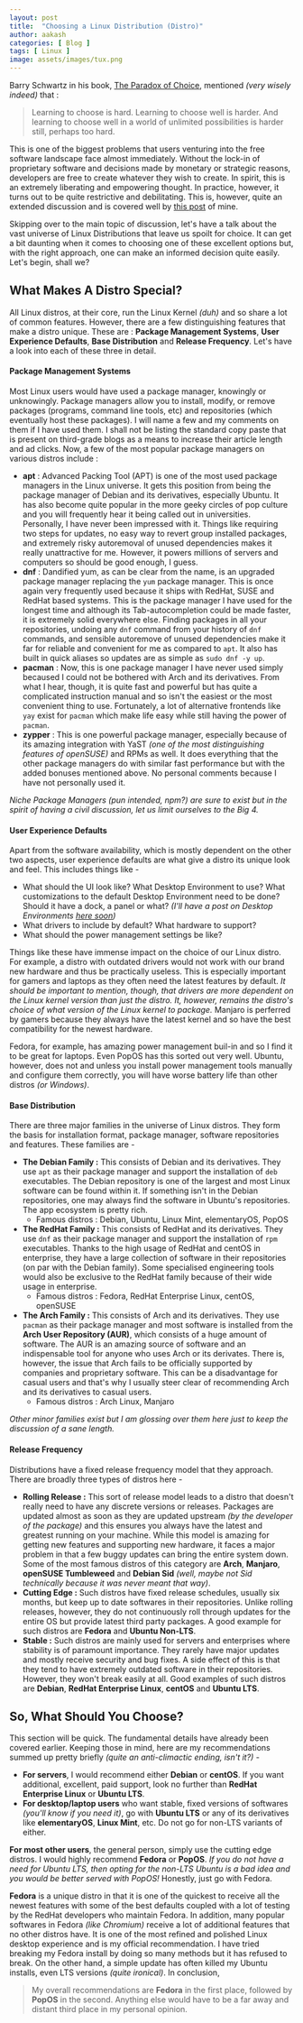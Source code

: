 ```yaml
---
layout: post
title:  "Choosing a Linux Distribution (Distro)"
author: aakash
categories: [ Blog ]
tags: [ Linux ]
image: assets/images/tux.png
---
```


Barry Schwartz in his book, [The Paradox of Choice](https://amzn.to/33uNZcT), mentioned *(very wisely indeed)* that : 
> Learning to choose is hard. Learning to choose well is harder. And learning to choose well in a world of unlimited possibilities is harder still, perhaps too hard.

This is one of the biggest problems that users venturing into the free software landscape face almost immediately. Without the lock-in of proprietary software and decisions made by monetary or strategic reasons, developers are free to create whatever they wish to create. In spirit, this is an extremely liberating and empowering thought. In practice, however, it turns out to be quite restrictive and debilitating. This is, however, quite an extended discussion and is covered well by [this post](../confusion-by-choice) of mine. 

Skipping over to the main topic of discussion, let's have a talk about the vast universe of Linux Distributions that leave us spoilt for choice. It can get a bit daunting when it comes to choosing one of these excellent options but, with the right approach, one can make an informed decision quite easily. Let's begin, shall we?

## What Makes A Distro Special?
All Linux distros, at their core, run the Linux Kernel *(duh)* and so share a lot of common features. However, there are a few distinguishing features that make a distro unique. These are : **Package Management Systems**, **User Experience Defaults**, **Base Distribution** and **Release Frequency**. Let's have a look into each of these three in detail. 

#### Package Management Systems
Most Linux users would have used a package manager, knowingly or unknowingly. Package managers allow you to install, modify, or remove packages (programs, command line tools, etc) and repositories (which eventually host these packages). I will name a few and my comments on them if I have used them. I shall not be listing the standard copy paste that is present on third-grade blogs as a means to increase their article length and ad clicks. Now, a few of the most popular package managers on various distros include :
* **apt** : Advanced Packing Tool (APT) is one of the most used package managers in the Linux universe. It gets this position from being the package manager of Debian and its derivatives, especially Ubuntu. It has also become quite popular in the more geeky circles of pop culture and you will frequently hear it being called out in universities. Personally, I have never been impressed with it. Things like requiring two steps for updates, no easy way to revert group installed packages, and extremely risky autoremoval of unused dependencies makes it really unattractive for me. However, it powers millions of servers and computers so should be good enough, I guess.
* **dnf** : Dandified yum, as can be clear from the name, is an upgraded package manager replacing the ```yum``` package manager. This is once again very frequently used because it ships with RedHat, SUSE and RedHat based systems. This is the package manager I have used for the longest time and although its Tab-autocompletion could be made faster, it is extremely solid everywhere else. Finding packages in all your repositories, undoing any ```dnf``` command from your history of ```dnf``` commands, and sensible autoremove of unused dependencies make it far for reliable and convenient for me as compared to ```apt```. It also has built in quick aliases so updates are as simple as ```sudo dnf -y up```.
* **pacman** : Now, this is one package manager I have never used simply becaused I could not be bothered with Arch and its derivatives. From what I hear, though, it is quite fast and powerful but has quite a complicated instruction manual and so isn't the easiest or the most convenient thing to use. Fortunately, a lot of alternative frontends like ```yay``` exist for ```pacman``` which make life easy while still having the power of ```pacman```.  
* **zypper** : This is one powerful package manager, especially because of its amazing integration with YaST *(one of the most distinguishing features of openSUSE)* and RPMs as well. It does everything that the other package managers do with similar fast performance but with the added bonuses mentioned above. No personal comments because I have not personally used it. 

*Niche Package Managers (pun intended, npm?) are sure to exist but in the spirit of having a civil discussion, let us limit ourselves to the Big 4.*

#### User Experience Defaults
Apart from the software availability, which is mostly dependent on the other two aspects, user experience defaults are what give a distro its unique look and feel. This includes things like -
* What should the UI look like? What Desktop Environment to use? What customizations to the default Desktop Environment need to be done? Should it have a dock, a panel or what? *(I'll have a post on Desktop Environments [here soon]())*
* What drivers to include by default? What hardware to support?
* What should the power management settings be like? 

Things like these have immense impact on the choice of our Linux distro. For example, a distro with outdated drivers would not work with our brand new hardware and thus be practically useless. This is especially important for gamers and laptops as they often need the latest features by default. *It should be important to mention, though, that drivers are more dependent on the Linux kernel version than just the distro. It, however, remains the distro's choice of what version of the Linux kernel to package.* Manjaro is perferred by gamers because they always have the latest kernel and so have the best compatibility for the newest hardware. 

Fedora, for example, has amazing power management buil-in and so I find it to be great for laptops. Even PopOS has this sorted out very well. Ubuntu, however, does not and unless you install power management tools manually and configure them correctly, you will have worse battery life than other distros *(or Windows)*. 

#### Base Distribution
There are three major families in the universe of Linux distros. They form the basis for installation format, package manager, software repositories and features. These families are - 
* **The Debian Family :** This consists of Debian and its derivatives. They use ```apt``` as their package manager and support the installation of ```deb``` executables. The Debian repository is one of the largest and most Linux software can be found within it. If something isn't in the Debian repositories, one may always find the software in Ubuntu's repositories. The app ecosystem is pretty rich.
    * Famous distros : Debian, Ubuntu, Linux Mint, elementaryOS, PopOS
* **The RedHat Family :** This consists of RedHat and its derivatives. They use ```dnf``` as their package manager and support the installation of ```rpm``` executables. Thanks to the high usage of RedHat and centOS in enterprise, they have a large collection of software in their repositories (on par with the Debian family). Some specialised engineering tools would also be exclusive to the RedHat family because of their wide usage in enterprise. 
    * Famous distros : Fedora, RedHat Enterprise Linux, centOS, openSUSE
* **The Arch Family :** This consists of Arch and its derivatives. They use ```pacman``` as their package manager and most software is installed from the **Arch User Repository (AUR)**, which consists of a huge amount of software. The AUR is an amazing source of software and an indispensable tool for anyone who uses Arch or its derivates. There is, however, the issue that Arch fails to be officially supported by companies and proprietary software. This can be a disadvantage for casual users and that's why I usually steer clear of recommending Arch and its derivatives to casual users. 
    * Famous distros : Arch Linux, Manjaro

*Other minor families exist but I am glossing over them here just to keep the discussion of a sane length.*

#### Release Frequency
Distributions have a fixed release frequency model that they approach. There are broadly three types of distros here -
* **Rolling Release :** This sort of release model leads to a distro that doesn't really need to have any discrete versions or releases. Packages are updated almost as soon as they are updated upstream *(by the developer of the package)* and this ensures you always have the latest and greatest running on your machine. While this model is amazing for getting new features and supporting new hardware, it faces a major problem in that a few buggy updates can bring the entire system down. Some of the most famous distros of this category are **Arch**, **Manjaro**, **openSUSE Tumbleweed** and **Debian Sid** *(well, maybe not Sid technically because it was never meant that way)*. 
* **Cutting Edge :** Such distros have fixed release schedules, usually six months, but keep up to date softwares in their repositories. Unlike rolling releases, however, they do not continuously roll through updates for the entire OS but provide latest third party packages. A good example for such distros are **Fedora** and **Ubuntu Non-LTS**.
* **Stable :** Such distros are mainly used for servers and enterprises where stability is of paramount importance. They rarely have major updates and mostly receive security and bug fixes. A side effect of this is that they tend to have extremely outdated software in their repositories. However, they won't break easily at all. Good examples of such distros are **Debian**, **RedHat Enterprise Linux**, **centOS** and **Ubuntu LTS**. 

 
## So, What Should You Choose?
This section will be quick. The fundamental details have already been covered earlier. Keeping those in mind, here are my recommendations summed up pretty briefly *(quite an anti-climactic ending, isn't it?)* - 
* **For servers**, I would recommend either **Debian** or **centOS**. If you want additional, excellent, paid support, look no further than **RedHat Enterprise Linux** or **Ubuntu LTS**.
* **For desktop/laptop users** who want stable, fixed versions of softwares *(you'll know if you need it)*, go with **Ubuntu LTS** or any of its derivatives like **elementaryOS**, **Linux Mint**, etc. Do not go for non-LTS variants of either.

**For most other users**, the general person, simply use the cutting edge distros. I would highly recommend **Fedora** or **PopOS**. *If you do not have a need for Ubuntu LTS, then opting for the non-LTS Ubuntu is a bad idea and you would be better served with PopOS!* Honestly, just go with Fedora. 

**Fedora** is a unique distro in that it is one of the quickest to receive all the newest features with some of the best defaults coupled with a lot of testing by the RedHat developers who maintain Fedora. In addition, many popular softwares in Fedora *(like Chromium)* receive a lot of additional features that no other distros have. It is one of the most refined and polished Linux desktop experience and is my official recommendation. I have tried breaking my Fedora install by doing so many methods but it has refused to break. On the other hand, a simple update has often killed my Ubuntu installs, even LTS versions *(quite ironical)*. In conclusion, 
>My overall recommendations are **Fedora** in the first place, followed by **PopOS** in the second. Anything else would have to be a far away and distant third place in my personal opinion.